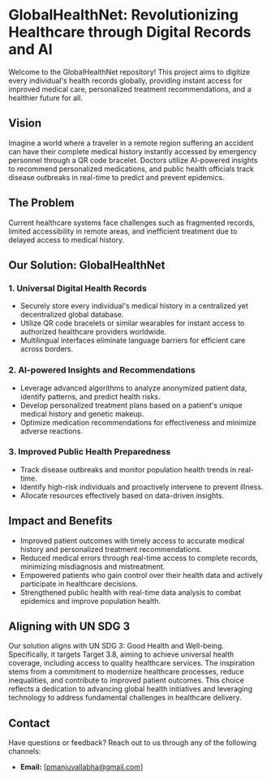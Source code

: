 # GlobalHealthNet: Revolutionizing Healthcare through Digital Records and AI

Welcome to the GlobalHealthNet repository! This project aims to digitize every individual's health records globally, providing instant access for improved medical care, personalized treatment recommendations, and a healthier future for all.

## Vision

Imagine a world where a traveler in a remote region suffering an accident can have their complete medical history instantly accessed by emergency personnel through a QR code bracelet. Doctors utilize AI-powered insights to recommend personalized medications, and public health officials track disease outbreaks in real-time to predict and prevent epidemics.

## The Problem

Current healthcare systems face challenges such as fragmented records, limited accessibility in remote areas, and inefficient treatment due to delayed access to medical history.

## Our Solution: GlobalHealthNet

### 1. Universal Digital Health Records

- Securely store every individual's medical history in a centralized yet decentralized global database.
- Utilize QR code bracelets or similar wearables for instant access to authorized healthcare providers worldwide.
- Multilingual interfaces eliminate language barriers for efficient care across borders.

### 2. AI-powered Insights and Recommendations

- Leverage advanced algorithms to analyze anonymized patient data, identify patterns, and predict health risks.
- Develop personalized treatment plans based on a patient's unique medical history and genetic makeup.
- Optimize medication recommendations for effectiveness and minimize adverse reactions.

### 3. Improved Public Health Preparedness

- Track disease outbreaks and monitor population health trends in real-time.
- Identify high-risk individuals and proactively intervene to prevent illness.
- Allocate resources effectively based on data-driven insights.

## Impact and Benefits

- Improved patient outcomes with timely access to accurate medical history and personalized treatment recommendations.
- Reduced medical errors through real-time access to complete records, minimizing misdiagnosis and mistreatment.
- Empowered patients who gain control over their health data and actively participate in healthcare decisions.
- Strengthened public health with real-time data analysis to combat epidemics and improve population health.

## Aligning with UN SDG 3

Our solution aligns with UN SDG 3: Good Health and Well-being. Specifically, it targets Target 3.8, aiming to achieve universal health coverage, including access to quality healthcare services. The inspiration stems from a commitment to modernize healthcare processes, reduce inequalities, and contribute to improved patient outcomes. This choice reflects a dedication to advancing global health initiatives and leveraging technology to address fundamental challenges in healthcare delivery.

## Contact

Have questions or feedback? Reach out to us through any of the following channels:

- **Email:** [pmanjuvallabha@gmail.com]
